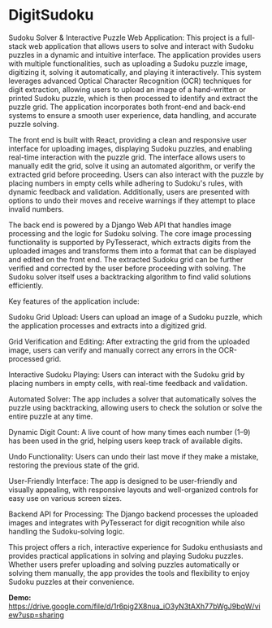# DigitSudoku
Sudoku Solver & Interactive Puzzle Web Application: This project is a full-stack web application that allows users to solve and interact with Sudoku puzzles in a dynamic and intuitive interface. The application provides users with multiple functionalities, such as uploading a Sudoku puzzle image, digitizing it, solving it automatically, and playing it interactively. This system leverages advanced Optical Character Recognition (OCR) techniques for digit extraction, allowing users to upload an image of a hand-written or printed Sudoku puzzle, which is then processed to identify and extract the puzzle grid. The application incorporates both front-end and back-end systems to ensure a smooth user experience, data handling, and accurate puzzle solving.

The front end is built with React, providing a clean and responsive user interface for uploading images, displaying Sudoku puzzles, and enabling real-time interaction with the puzzle grid. The interface allows users to manually edit the grid, solve it using an automated algorithm, or verify the extracted grid before proceeding. Users can also interact with the puzzle by placing numbers in empty cells while adhering to Sudoku's rules, with dynamic feedback and validation. Additionally, users are presented with options to undo their moves and receive warnings if they attempt to place invalid numbers.

The back end is powered by a Django Web API that handles image processing and the logic for Sudoku solving. The core image processing functionality is supported by PyTesseract, which extracts digits from the uploaded images and transforms them into a format that can be displayed and edited on the front end. The extracted Sudoku grid can be further verified and corrected by the user before proceeding with solving. The Sudoku solver itself uses a backtracking algorithm to find valid solutions efficiently.

Key features of the application include:

Sudoku Grid Upload: Users can upload an image of a Sudoku puzzle, which the application processes and extracts into a digitized grid.

Grid Verification and Editing: After extracting the grid from the uploaded image, users can verify and manually correct any errors in the OCR-processed grid.

Interactive Sudoku Playing: Users can interact with the Sudoku grid by placing numbers in empty cells, with real-time feedback and validation.

Automated Solver: The app includes a solver that automatically solves the puzzle using backtracking, allowing users to check the solution or solve the entire puzzle at any time.

Dynamic Digit Count: A live count of how many times each number (1–9) has been used in the grid, helping users keep track of available digits.

Undo Functionality: Users can undo their last move if they make a mistake, restoring the previous state of the grid.

User-Friendly Interface: The app is designed to be user-friendly and visually appealing, with responsive layouts and well-organized controls for easy use on various screen sizes.

Backend API for Processing: The Django backend processes the uploaded images and integrates with PyTesseract for digit recognition while also handling the Sudoku-solving logic.

This project offers a rich, interactive experience for Sudoku enthusiasts and provides practical applications in solving and playing Sudoku puzzles. Whether users prefer uploading and solving puzzles automatically or solving them manually, the app provides the tools and flexibility to enjoy Sudoku puzzles at their convenience.

**Demo:** https://drive.google.com/file/d/1r6pig2X8nua_iO3yN3tAXh77bWgJ9bqW/view?usp=sharing
